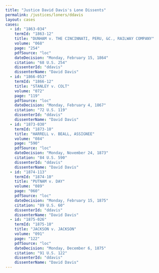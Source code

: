 ```yaml
---
title: "Justice David Davis's Lone Dissents"
permalink: /justices/loners/ddavis
layout: cases
cases:
  - id: "1863-034"
    termId: "1863-12"
    title: "DUNHAM v. THE CINCINNATI, PERU, &C., RAILWAY COMPANY"
    volume: "068"
    page: "254"
    pdfSource: "loc"
    dateDecision: "Monday, February 15, 1864"
    citation: "68 U.S. 254"
    dissenterId: "ddavis"
    dissenterName: "David Davis"
  - id: "1866-053"
    termId: "1866-12"
    title: "STANLEY v. COLT"
    volume: "072"
    page: "119"
    pdfSource: "loc"
    dateDecision: "Monday, February 4, 1867"
    citation: "72 U.S. 119"
    dissenterId: "ddavis"
    dissenterName: "David Davis"
  - id: "1873-030"
    termId: "1873-10"
    title: "HARRELL v. BEALL, ASSIGNEE"
    volume: "084"
    page: "590"
    pdfSource: "loc"
    dateDecision: "Monday, November 24, 1873"
    citation: "84 U.S. 590"
    dissenterId: "ddavis"
    dissenterName: "David Davis"
  - id: "1874-113"
    termId: "1874-10"
    title: "PUTNAM v. DAY"
    volume: "089"
    page: "060"
    pdfSource: "loc"
    dateDecision: "Monday, February 15, 1875"
    citation: "89 U.S. 60"
    dissenterId: "ddavis"
    dissenterName: "David Davis"
  - id: "1875-026"
    termId: "1875-10"
    title: "JACKSON v. JACKSON"
    volume: "091"
    page: "122"
    pdfSource: "loc"
    dateDecision: "Monday, December 6, 1875"
    citation: "91 U.S. 122"
    dissenterId: "ddavis"
    dissenterName: "David Davis"
---
```

